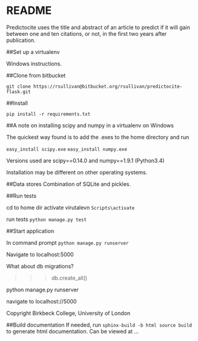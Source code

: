 # README #

Predictocite uses the title and abstract of an article to predict if it will gain between one and ten citations, or not, in the first two years after publication. 


##Set up a virtualenv

Windows instructions.


##Clone from bitbucket

`git clone https://rsullivan@bitbucket.org/rsullivan/predictocite-flask.git`

##Install

`pip install -r requirements.txt`

##A note on installing scipy and numpy in a virtualenv on Windows

The quickest way found is to add the .exes to the home directory and
run

`easy_install scipy.exe`
`easy_install numpy.exe`

Versions used are scipy==0.14.0 and numpy==1.9.1 (Python3.4)

Installation may be different on other operating systems.


##Data stores
Combination of SQLite and pickles.


##Run tests

cd to home dir
activate virutalevn `Scripts\activate`

run tests
`python manage.py test`


##Start application

In command prompt `python manage.py runserver`

Navigate to localhost:5000

What about db migrations? 

>>>db.create_all()

python manage.py runserver

navigate to localhost://5000

Copyright Birkbeck College, University of London


##Build documentation
If needed, run `sphinx-build -b html source build` to generate html documentation.
Can be viewed at ...